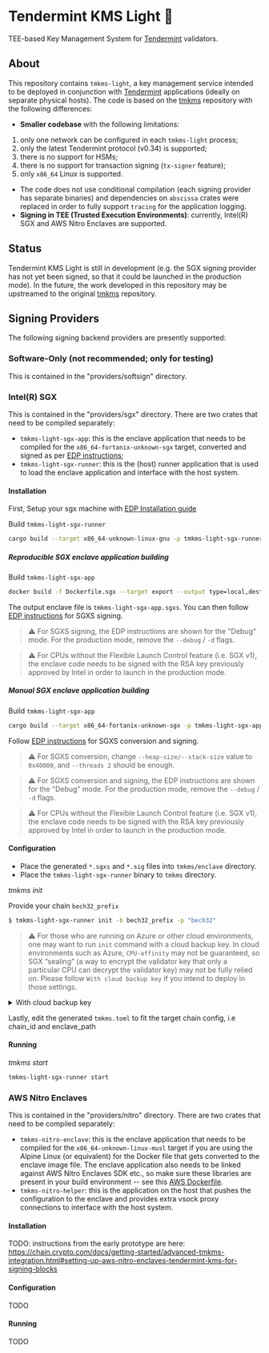 # Tendermint KMS Light 🔐

TEE-based Key Management System for [Tendermint](http://github.com/tendermint/tendermint/) validators.

## About

This repository contains `tmkms-light`, a key management service intended to be deployed
in conjunction with [Tendermint](http://github.com/tendermint/tendermint/) applications (ideally on separate physical hosts).
The code is based on the [tmkms](https://github.com/iqlusioninc/tmkms) repository with the following differences:

- **Smaller codebase** with the following limitations:
1. only one network can be configured in each `tmkms-light` process;
2. only the latest Tendermint protocol (v0.34) is supported;
3. there is no support for HSMs;
4. there is no support for transaction signing (`tx-signer` feature);
5. only `x86_64` Linux is supported.

- The code does not use conditional compilation (each signing provider has separate binaries) and dependencies on `abscissa` crates were replaced in order to fully support `tracing` for the application logging.
- **Signing in TEE (Trusted Execution Environments)**: currently, Intel(R) SGX and AWS Nitro Enclaves are supported.

## Status

Tendermint KMS Light is still in development (e.g. the SGX signing provider has not
yet been signed, so that it could be launched in the production mode).
In the future, the work developed in this repository may be upstreamed 
to the original [tmkms](https://github.com/iqlusioninc/tmkms) repository.

## Signing Providers

The following signing backend providers are presently supported:

### Software-Only (not recommended; only for testing)

This is contained in the "providers/softsign" directory.

### Intel(R) SGX
This is contained in the "providers/sgx" directory.
There are two crates that need to be compiled separately:
* `tmkms-light-sgx-app`: this is the enclave application that needs to be compiled for the `x86_64-fortanix-unknown-sgx` target, converted and signed as per [EDP instructions](https://edp.fortanix.com/docs/tasks/deployment/);
* `tmkms-light-sgx-runner`: this is the (host) runner application that is used to load the enclave application
and interface with the host system.

#### Installation

First, Setup your sgx machine with [EDP Installation guide](https://edp.fortanix.com/docs/installation/guide/)

Build `tmkms-light-sgx-runner`
```bash
cargo build --target x86_64-unknown-linux-gnu -p tmkms-light-sgx-runner --release
```
##### Reproducible SGX enclave application building
Build `tmkms-light-sgx-app`
```bash
docker build -f Dockerfile.sgx --target export --output type=local,dest=./ .
```

The output enclave file is `tmkms-light-sgx-app.sgxs`.
You can then follow [EDP instructions](https://edp.fortanix.com/docs/tasks/deployment/) for SGXS signing.

> :warning: For SGXS signing, the EDP instructions are shown for the "Debug" mode. For the production mode, remove the `--debug` / `-d` flags.
  
> :warning: For CPUs without the Flexible Launch Control feature (i.e. SGX v1), the enclave code needs to be signed with the RSA key previously approved by Intel in order to launch in the production mode.

##### Manual SGX enclave application building
Build `tmkms-light-sgx-app`
```bash
cargo build --target x86_64-fortanix-unknown-sgx -p tmkms-light-sgx-app --release
```

Follow [EDP instructions](https://edp.fortanix.com/docs/tasks/deployment/) for SGXS conversion and signing.
> :warning: For SGXS conversion, change `--heap-size/--stack-size` value to `0x40000`, and `--threads 2` should be enough.

> :warning: For SGXS conversion and signing, the EDP instructions are shown for the "Debug" mode. For the production mode, remove the `--debug` / `-d` flags.
  
> :warning: For CPUs without the Flexible Launch Control feature (i.e. SGX v1), the enclave code needs to be signed with the RSA key previously approved by Intel in order to launch in the production mode.

#### Configuration

- Place the generated `*.sgxs` and `*.sig` files into `tmkms/enclave` directory.
- Place the `tmkms-light-sgx-runner` binary to `tmkms` directory.

*tmkms init*

Provide your chain `bech32_prefix`
```bash
$ tmkms-light-sgx-runner init -b bech32_prefix -p "bech32"
```

> :warning: For those who are running on Azure or other cloud environments, one may want to run `init` command with a cloud backup key.
> In cloud environments such as Azure, `CPU-affinity` may not be guaranteed, so SGX “sealing” (a way to encrypt the validator key that only a particular CPU can decrypt the validator key) may not be fully relied on. Please follow `With cloud backup key` if you intend to deploy in those settings.

<details>
  <summary>With cloud backup key</summary>

TODO: these instructions are to be enhanced later on.
One may provide flag `-e backup_key_path` which is to encrypt and decrypt `consensus-key.backup` in directory specified in `-k backup_data_path`. Before `init`, you will need to run `tmkms-light-sgx-runner cloud-wrap -s wrap_key_path -d`

### Recover
```bash
$ tmkms-light-sgx-runner recover -b bech32_prefix -p "bech32" -e backup_key_path -k backup_data_path -r
```
Or follow the example python script to run [recover](script/tmkms-sgx/recover.py)
</details>

Lastly, edit the generated `tmkms.toml` to fit the target chain config, i.e chain_id and enclave_path
#### Running

*tmkms start*

```bash
tmkms-light-sgx-runner start
```
### AWS Nitro Enclaves
This is contained in the "providers/nitro" directory.
There are two crates that need to be compiled separately:
* `tmkms-nitro-enclave`: this is the enclave application that needs to be compiled for the `x86_64-unknown-linux-musl` target if you are using the Alpine Linux (or equivalent) for the Docker file that gets converted to the enclave image file. The enclave application also needs to be linked against AWS Nitro Enclaves SDK etc., so make sure these libraries are present in your build environment -- see this [AWS Dockerfile](https://github.com/aws/aws-nitro-enclaves-acm/blob/main/env/enclave/Dockerfile).
* `tmkms-nitro-helper`: this is the application on the host that pushes the configuration to the enclave and provides extra vsock proxy connections to interface with the host system.
#### Installation
TODO: instructions from the early prototype are here: https://chain.crypto.com/docs/getting-started/advanced-tmkms-integration.html#setting-up-aws-nitro-enclaves-tendermint-kms-for-signing-blocks
#### Configuration
TODO
#### Running
TODO
